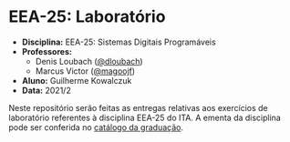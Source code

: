 # EEA-25: Laboratório

- **Disciplina:** EEA-25: Sistemas Digitais Programáveis
- **Professores:**
    - Denis Loubach ([@dloubach](https://www.github.com/dloubach))
    - Marcus Victor ([@magoojf](https://www.github.com/magoojf))
- **Aluno:** Guilherme Kowalczuk
- **Data:** 2021/2

Neste repositório serão feitas as entregas relativas aos exercícios de laboratório referentes à disciplina EEA-25 do ITA. A ementa da disciplina pode ser conferida no [catálogo da graduação](http://www.ita.br/grad/catalogo).